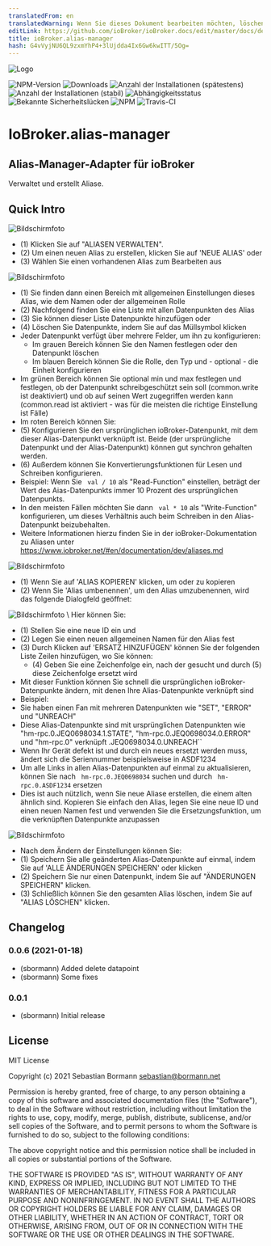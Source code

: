 ```yaml
---
translatedFrom: en
translatedWarning: Wenn Sie dieses Dokument bearbeiten möchten, löschen Sie bitte das Feld "translationsFrom". Andernfalls wird dieses Dokument automatisch erneut übersetzt
editLink: https://github.com/ioBroker/ioBroker.docs/edit/master/docs/de/adapterref/iobroker.alias-manager/README.md
title: ioBroker.alias-manager
hash: G4vVyjNU6QL9zxmYhP4+3lUjdda4Ix6Gw6kwITT/5Og=
---
```

![Logo](../../../en/adapterref/iobroker.alias-manager/admin/alias-manager.png)

![NPM-Version](http://img.shields.io/npm/v/iobroker.alias-manager.svg)
![Downloads](https://img.shields.io/npm/dm/iobroker.alias-manager.svg)
![Anzahl der Installationen (spätestens)](http://iobroker.live/badges/alias-manager-installed.svg)
![Anzahl der Installationen (stabil)](http://iobroker.live/badges/alias-manager-stable.svg)
![Abhängigkeitsstatus](https://img.shields.io/david/sbormann/iobroker.alias-manager.svg)
![Bekannte Sicherheitslücken](https://snyk.io/test/github/sbormann/ioBroker.alias-manager/badge.svg)
![NPM](https://nodei.co/npm/iobroker.alias-manager.png?downloads=true)
![Travis-CI](http://img.shields.io/travis/sbormann/ioBroker.alias-manager/master.svg)

# IoBroker.alias-manager
## Alias-Manager-Adapter für ioBroker
Verwaltet und erstellt Aliase.

## Quick Intro
![Bildschirmfoto](../../../en/adapterref/iobroker.alias-manager/img/manual_screenshot_1.png)

* (1) Klicken Sie auf "ALIASEN VERWALTEN".
* (2) Um einen neuen Alias zu erstellen, klicken Sie auf 'NEUE ALIAS' oder
* (3) Wählen Sie einen vorhandenen Alias zum Bearbeiten aus

![Bildschirmfoto](../../../en/adapterref/iobroker.alias-manager/img/manual_screenshot_2.png)

* (1) Sie finden dann einen Bereich mit allgemeinen Einstellungen dieses Alias, wie dem Namen oder der allgemeinen Rolle
* (2) Nachfolgend finden Sie eine Liste mit allen Datenpunkten des Alias
* (3) Sie können dieser Liste Datenpunkte hinzufügen oder
* (4) Löschen Sie Datenpunkte, indem Sie auf das Müllsymbol klicken
* Jeder Datenpunkt verfügt über mehrere Felder, um ihn zu konfigurieren:
    * Im grauen Bereich können Sie den Namen festlegen oder den Datenpunkt löschen
    * Im blauen Bereich können Sie die Rolle, den Typ und - optional - die Einheit konfigurieren
* Im grünen Bereich können Sie optional min und max festlegen und festlegen, ob der Datenpunkt schreibgeschützt sein soll (common.write ist deaktiviert) und ob auf seinen Wert zugegriffen werden kann (common.read ist aktiviert - was für die meisten die richtige Einstellung ist Fälle)
* Im roten Bereich können Sie:
* (5) Konfigurieren Sie den ursprünglichen ioBroker-Datenpunkt, mit dem dieser Alias-Datenpunkt verknüpft ist. Beide (der ursprüngliche Datenpunkt und der Alias-Datenpunkt) können gut synchron gehalten werden.
* (6) Außerdem können Sie Konvertierungsfunktionen für Lesen und Schreiben konfigurieren.
* Beispiel: Wenn Sie `` val / 10`` als "Read-Function" einstellen, beträgt der Wert des Aias-Datenpunkts immer 10 Prozent des ursprünglichen Datenpunkts.
* In den meisten Fällen möchten Sie dann `` val * 10`` als "Write-Function" konfigurieren, um dieses Verhältnis auch beim Schreiben in den Alias-Datenpunkt beizubehalten.
* Weitere Informationen hierzu finden Sie in der ioBroker-Dokumentation zu Aliasen unter https://www.iobroker.net/#en/documentation/dev/aliases.md

![Bildschirmfoto](../../../en/adapterref/iobroker.alias-manager/img/manual_screenshot_3.png)

* (1) Wenn Sie auf 'ALIAS KOPIEREN' klicken, um oder zu kopieren
* (2) Wenn Sie 'Alias umbenennen', um den Alias umzubenennen, wird das folgende Dialogfeld geöffnet:

![Bildschirmfoto](../../../en/adapterref/iobroker.alias-manager/img/manual_screenshot_4.png) \ Hier können Sie:

* (1) Stellen Sie eine neue ID ein und
* (2) Legen Sie einen neuen allgemeinen Namen für den Alias fest
* (3) Durch Klicken auf 'ERSATZ HINZUFÜGEN' können Sie der folgenden Liste Zeilen hinzufügen, wo Sie können:
    * (4) Geben Sie eine Zeichenfolge ein, nach der gesucht und durch (5) diese Zeichenfolge ersetzt wird
* Mit dieser Funktion können Sie schnell die ursprünglichen ioBroker-Datenpunkte ändern, mit denen Ihre Alias-Datenpunkte verknüpft sind
* Beispiel:
* Sie haben einen Fan mit mehreren Datenpunkten wie "SET", "ERROR" und "UNREACH"
* Diese Alias-Datenpunkte sind mit ursprünglichen Datenpunkten wie "hm-rpc.0.JEQ0698034.1.STATE", "hm-rpc.0.JEQ0698034.0.ERROR" und "hm-rpc.0" verknüpft .JEQ0698034.0.UNREACH``
* Wenn Ihr Gerät defekt ist und durch ein neues ersetzt werden muss, ändert sich die Seriennummer beispielsweise in ASDF1234
* Um alle Links in allen Alias-Datenpunkten auf einmal zu aktualisieren, können Sie nach `` hm-rpc.0.JEQ0698034`` suchen und durch `` hm-rpc.0.ASDF1234`` ersetzen
* Dies ist auch nützlich, wenn Sie neue Aliase erstellen, die einem alten ähnlich sind. Kopieren Sie einfach den Alias, legen Sie eine neue ID und einen neuen Namen fest und verwenden Sie die Ersetzungsfunktion, um die verknüpften Datenpunkte anzupassen

![Bildschirmfoto](../../../en/adapterref/iobroker.alias-manager/img/manual_screenshot_5.png)

* Nach dem Ändern der Einstellungen können Sie:
* (1) Speichern Sie alle geänderten Alias-Datenpunkte auf einmal, indem Sie auf 'ALLE ÄNDERUNGEN SPEICHERN' oder klicken
* (2) Speichern Sie nur einen Datenpunkt, indem Sie auf "ÄNDERUNGEN SPEICHERN" klicken.
* (3) Schließlich können Sie den gesamten Alias löschen, indem Sie auf "ALIAS LÖSCHEN" klicken.

## Changelog

### 0.0.6 (2021-01-18)
* (sbormann) Added delete datapoint
* (sbormann) Some fixes 

### 0.0.1
* (sbormann) Initial release

## License
MIT License

Copyright (c) 2021 Sebastian Bormann <sebastian@bormann.net>

Permission is hereby granted, free of charge, to any person obtaining a copy
of this software and associated documentation files (the "Software"), to deal
in the Software without restriction, including without limitation the rights
to use, copy, modify, merge, publish, distribute, sublicense, and/or sell
copies of the Software, and to permit persons to whom the Software is
furnished to do so, subject to the following conditions:

The above copyright notice and this permission notice shall be included in all
copies or substantial portions of the Software.

THE SOFTWARE IS PROVIDED "AS IS", WITHOUT WARRANTY OF ANY KIND, EXPRESS OR
IMPLIED, INCLUDING BUT NOT LIMITED TO THE WARRANTIES OF MERCHANTABILITY,
FITNESS FOR A PARTICULAR PURPOSE AND NONINFRINGEMENT. IN NO EVENT SHALL THE
AUTHORS OR COPYRIGHT HOLDERS BE LIABLE FOR ANY CLAIM, DAMAGES OR OTHER
LIABILITY, WHETHER IN AN ACTION OF CONTRACT, TORT OR OTHERWISE, ARISING FROM,
OUT OF OR IN CONNECTION WITH THE SOFTWARE OR THE USE OR OTHER DEALINGS IN THE
SOFTWARE.